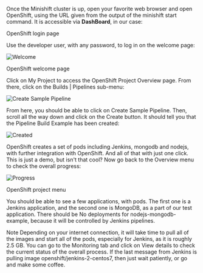 Once the Minishift cluster is up, open your favorite web browser and open OpenShift, using the URL given from the output of the minishift start command. It is accessible via **DashBoard**, in our case:


OpenShift login page

Use the developer user, with any password, to log in on the welcome page:

![Welcome](https://github.com/fenago/katacoda-scenarios/raw/master/learn-openshift/openshift-cicd-jenkins/steps/4/welcome.jpg)

OpenShift welcome page

Click on My Project to access the OpenShift Project Overview page. From there, click on the Builds | Pipelines sub-menu:

![Create Sample Pipeline](https://github.com/fenago/katacoda-scenarios/raw/master/learn-openshift/openshift-cicd-jenkins/steps/4/sample.JPG)

From here, you should be able to click on Create Sample Pipeline. Then, scroll all the way down and click on the Create button. It should tell you that the Pipeline Build Example has been created:

![Created](https://github.com/fenago/katacoda-scenarios/raw/master/learn-openshift/openshift-cicd-jenkins/steps/4/created.JPG)

OpenShift creates a set of pods including Jenkins, mongodb and nodejs, with further integration with OpenShift. And all of that with just one click. This is just a demo, but isn't that cool? Now go back to the Overview menu to check the overall progress:

![Progress](https://github.com/fenago/katacoda-scenarios/raw/master/learn-openshift/openshift-cicd-jenkins/steps/4/progress.JPG)

OpenShift project menu

You should be able to see a few applications, with pods. The first one is a Jenkins application, and the second one is MongoDB, as a part of our test application. There should be No deployments for nodejs-mongodb-example, because it will be controlled by Jenkins pipelines.

Note
Depending on your internet connection, it will take time to pull all of the images and start all of the pods, especially for Jenkins, as it is roughly 2.5 GB. You can go to the Monitoring tab and click on View details to check the current status of the overall process. If the last message from Jenkins is pulling image openshift/jenkins-2-centos7, then just wait patiently, or go and make some coffee.
